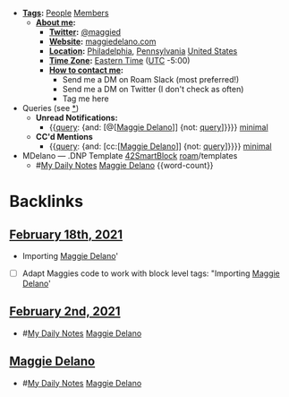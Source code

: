 - **[Tags](<Tags.md>):** [People](<People.md>) [Members](<Members.md>)
    - **[About me](<About me.md>):**
        - **[Twitter](<Twitter.md>):** [@maggied](https://twitter.com/maggied)
        - **[Website](<Website.md>):** [maggiedelano.com](https://www.maggiedelano.com/)
        - **[Location](<Location.md>):** [Philadelphia](<Philadelphia.md>), [Pennsylvania](<Pennsylvania.md>) [United States](<United States.md>)
        - **[Time Zone](<Time Zone.md>):** [Eastern Time](<Eastern Time.md>) ([UTC](<UTC.md>) -5:00)
        - **[How to contact me](<How to contact me.md>):**
            - Send me a DM on Roam Slack (most preferred!)
            - Send me a DM on Twitter (I don't check as often)
            - Tag me here
- Queries (see [*](((jTQwEButc))))
    - **Unread Notifications:**
        - {{[query](<query.md>): {and: [@[[Maggie Delano](<@[[Maggie Delano.md>)]] {not: [query](<query.md>)]}}}} [minimal](<minimal.md>)
    - **CC'd Mentions**
        - {{[query](<query.md>): {and: [cc:[[Maggie Delano](<cc:[[Maggie Delano.md>)]] {not: [query](<query.md>)]}}}} [minimal](<minimal.md>)
- MDelano — .DNP Template [42SmartBlock](<42SmartBlock.md>) [roam](<roam.md>)/templates 
    - #[My Daily Notes](<My Daily Notes.md>) [Maggie Delano](<Maggie Delano.md>) {{word-count}}

# Backlinks
## [February 18th, 2021](<February 18th, 2021.md>)
- Importing [Maggie Delano](<Maggie Delano.md>)'

- [ ] Adapt Maggies code to work with block level tags: "Importing [Maggie Delano](<Maggie Delano.md>)'

## [February 2nd, 2021](<February 2nd, 2021.md>)
- #[My Daily Notes](<My Daily Notes.md>) [Maggie Delano](<Maggie Delano.md>)

## [Maggie Delano](<Maggie Delano.md>)
- #[My Daily Notes](<My Daily Notes.md>) [Maggie Delano](<Maggie Delano.md>)

